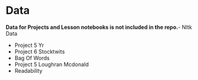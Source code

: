 # Data 
 **Data for Projects and Lesson notebooks is not included in the repo.**- Nltk Data
- Project 5 Yr
- Project 6 Stocktwits
- Bag Of Words
- Project 5 Loughran Mcdonald
- Readability

